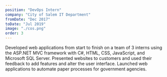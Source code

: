 ```yaml
---
position: "DevOps Intern"
company: "City of Salem IT Department"
fromDate: "Dec 2017"
toDate: "Jul 2019"
image: "./cos.png"
order: 3
---
```

Developed web applications from start to finish on a team of 3 interns using the ASP.NET MVC framework with C#, HTML, CSS, JavaScript, and Microsoft SQL Server. Presented websites to customers and used their feedback to add features and alter the user interface. Launched web applications to automate paper processes for government agencies.
